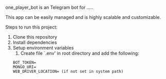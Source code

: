 [//]: # (#TODO:: Add description to README.md)
one_player_bot is an Telegram bot for .....

This app can be easily managed and is highly scalable and customizable.

Steps to run this project:

1. Clone this repository
2. Install dependencies
3. Setup environment variables
    1. Create file `.env' in root directory and add the following:
    ```
    BOT_TOKEN=
    MONGO_URI=
    WEB_DRIVER_LOCATION= (if not set in system path)
    ```